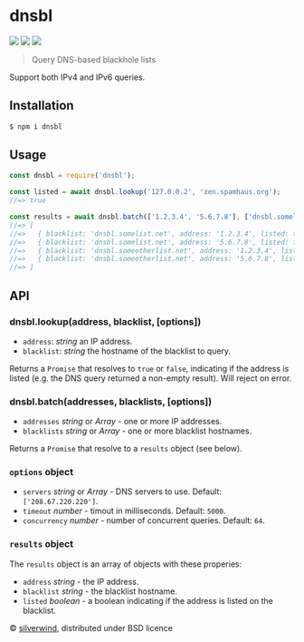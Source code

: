 # dnsbl
[![](https://img.shields.io/npm/v/dnsbl.svg?style=flat)](https://www.npmjs.org/package/dnsbl) [![](https://img.shields.io/npm/dm/dnsbl.svg)](https://www.npmjs.org/package/dnsbl) [![](https://api.travis-ci.org/silverwind/dnsbl.svg?style=flat)](https://travis-ci.org/silverwind/dnsbl)
> Query DNS-based blackhole lists

Support both IPv4 and IPv6 queries.

## Installation
```sh
$ npm i dnsbl
```

## Usage
```js
const dnsbl = require('dnsbl');

const listed = await dnsbl.lookup('127.0.0.2', 'zen.spamhaus.org');
//=> true

const results = await dnsbl.batch(['1.2.3.4', '5.6.7.8'], ['dnsbl.somelist.net', 'dnsbl.someotherlist.net']);
//=> [
//=>   { blacklist: 'dnsbl.somelist.net', address: '1.2.3.4', listed: true  },
//=>   { blacklist: 'dnsbl.somelist.net', address: '5.6.7.8', listed: false },
//=>   { blacklist: 'dnsbl.someotherlist.net', address: '1.2.3.4', listed: true  },
//=>   { blacklist: 'dnsbl.someotherlist.net', address: '5.6.7.8', listed: false }
//=> ]
```

## API
### dnsbl.lookup(address, blacklist, [options])
- `address`: *string* an IP address.
- `blacklist`: *string* the hostname of the blacklist to query.

Returns a `Promise` that resolves to `true` or `false`, indicating if the address is listed (e.g. the DNS query returned a non-empty result). Will reject on error.

### dnsbl.batch(addresses, blacklists, [options])
- `addresses` *string* or *Array* - one or more IP addresses.
- `blacklists` *string* or *Array* - one or more blacklist hostnames.

Returns a `Promise` that resolve to a `results` object (see below).

### `options` object
- `servers` *string* or *Array* - DNS servers to use. Default: `['208.67.220.220']`.
- `timeout` *number* - timout in milliseconds. Default: `5000`.
- `concurrency` *number* - number of concurrent queries. Default: `64`.

### `results` object
The `results` object is an array of objects with these properies:
- `address` *string* - the IP address.
- `blacklist` *string* - the blacklist hostname.
- `listed` *boolean* - a boolean indicating if the address is listed on the blacklist.

© [silverwind](https://github.com/silverwind), distributed under BSD licence
